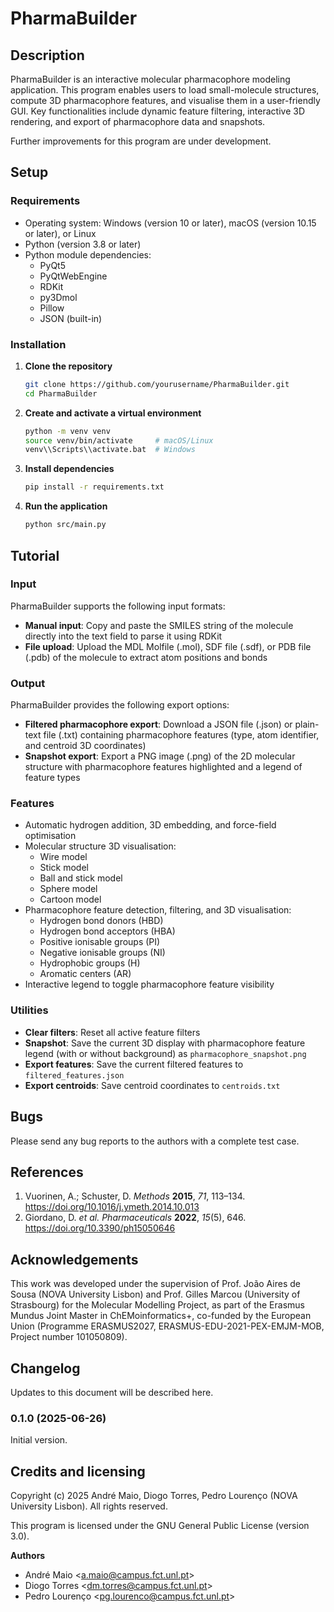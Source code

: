 # PharmaBuilder

## Description

PharmaBuilder is an interactive molecular pharmacophore modeling application. This program enables users to load small-molecule structures, compute 3D pharmacophore features, and visualise them in a user-friendly GUI. Key functionalities include dynamic feature filtering, interactive 3D rendering, and export of pharmacophore data and snapshots.

Further improvements for this program are under development.

## Setup

### Requirements

- Operating system: Windows (version 10 or later), macOS (version 10.15 or later), or Linux
- Python (version 3.8 or later)
- Python module dependencies:
  - PyQt5
  - PyQtWebEngine
  - RDKit
  - py3Dmol
  - Pillow
  - JSON (built-in)

### Installation

1. **Clone the repository**

   ```bash
   git clone https://github.com/yourusername/PharmaBuilder.git
   cd PharmaBuilder
   ```

2. **Create and activate a virtual environment**

   ```bash
   python -m venv venv
   source venv/bin/activate     # macOS/Linux
   venv\\Scripts\\activate.bat  # Windows
   ```

3. **Install dependencies**

   ```bash
   pip install -r requirements.txt
   ```

4. **Run the application**

   ```bash
   python src/main.py
   ```

## Tutorial

### Input

PharmaBuilder supports the following input formats:
- **Manual input**: Copy and paste the SMILES string of the molecule directly into the text field to parse it using RDKit
- **File upload**: Upload the MDL Molfile (.mol), SDF file (.sdf), or PDB file (.pdb) of the molecule to extract atom positions and bonds

### Output

PharmaBuilder provides the following export options:
- **Filtered pharmacophore export**: Download a JSON file (.json) or plain-text file (.txt) containing pharmacophore features (type, atom identifier, and centroid 3D coordinates)
- **Snapshot export**: Export a PNG image (.png) of the 2D molecular structure with pharmacophore features highlighted and a legend of feature types

### Features

- Automatic hydrogen addition, 3D embedding, and force-field optimisation
- Molecular structure 3D visualisation:
  - Wire model
  - Stick model
  - Ball and stick model
  - Sphere model
  - Cartoon model
- Pharmacophore feature detection, filtering, and 3D visualisation:
  - Hydrogen bond donors (HBD)
  - Hydrogen bond acceptors (HBA)
  - Positive ionisable groups (PI)
  - Negative ionisable groups (NI)
  - Hydrophobic groups (H)
  - Aromatic centers (AR)
- Interactive legend to toggle pharmacophore feature visibility

### Utilities

- **Clear filters**: Reset all active feature filters
- **Snapshot**: Save the current 3D display with pharmacophore feature legend (with or without background) as `pharmacophore_snapshot.png`
- **Export features**: Save the current filtered features to `filtered_features.json`
- **Export centroids**: Save centroid coordinates to `centroids.txt`

## Bugs

Please send any bug reports to the authors with a complete test case.

## References

1. Vuorinen, A.; Schuster, D. *Methods* **2015**, *71*, 113–134. https://doi.org/10.1016/j.ymeth.2014.10.013
1. Giordano, D. *et al.* *Pharmaceuticals* **2022**, *15*(5), 646. https://doi.org/10.3390/ph15050646

## Acknowledgements

This work was developed under the supervision of Prof. João Aires de Sousa (NOVA University Lisbon) and Prof. Gilles Marcou (University of Strasbourg) for the Molecular Modelling Project, as part of the Erasmus Mundus Joint Master in ChEMoinformatics+, co-funded by the European Union (Programme ERASMUS2027, ERASMUS-EDU-2021-PEX-EMJM-MOB, Project number 101050809).

## Changelog

Updates to this document will be described here.

### 0.1.0 (2025-06-26)

Initial version.

## Credits and licensing

Copyright (c) 2025 André Maio, Diogo Torres, Pedro Lourenço (NOVA University Lisbon). All rights reserved.

This program is licensed under the GNU General Public License (version 3.0).

**Authors**

- André Maio <<a.maio@campus.fct.unl.pt>>
- Diogo Torres <<dm.torres@campus.fct.unl.pt>>
- Pedro Lourenço <<pg.lourenco@campus.fct.unl.pt>>
